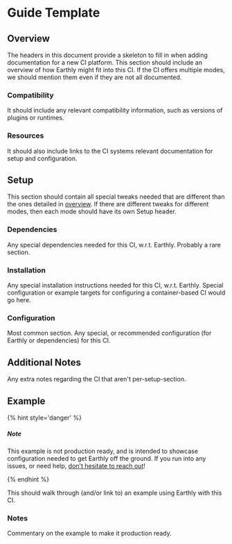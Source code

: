# Guide Template

## Overview

The headers in this document provide a skeleton to fill in when adding documentation for a new CI platform. This section should include an overview of how Earthly might fit into this CI. If the CI offers multiple modes, we should mention them even if they are not all documented.

### Compatibility

It should include any relevant compatibility information, such as versions of plugins or runtimes.

### Resources

It should also include links to the CI systems relevant documentation for setup and configuration.

## Setup

This section should contain all special tweaks needed that are different than the ones detailed in [overview](../overview.md). If there are different tweaks for different modes, then each mode should have its own Setup header.

### Dependencies

Any special dependencies needed for this CI, w.r.t. Earthly. Probably a rare section.

### Installation

Any special installation instructions needed for this CI, w.r.t. Earthly. Special configuration or example targets for configuring a container-based CI would go here.

### Configuration

Most common section. Any special, or recommended configuration (for Earthly or dependencies) for this CI.

## Additional Notes

Any extra notes regarding the CI that aren't per-setup-section.

## Example

{% hint style='danger' %}
##### Note

This example is not production ready, and is intended to showcase configuration needed to get Earthly off the ground. If you run into any issues, or need help, [don't hesitate to reach out](https://github.com/earthbuild/earthbuild/issues/new)!

{% endhint %}

This should walk through (and/or link to) an example using Earthly with this CI.

### Notes

Commentary on the example to make it production ready.
